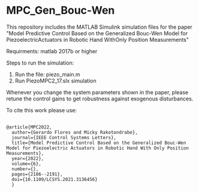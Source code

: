 # MPC_Gen_Bouc-Wen
This repository includes the MATLAB Simulink simulation files for the paper "Model Predictive Control Based on the Generalized Bouc-Wen Model for PiezoelectricActuators in Robotic Hand WithOnly Position Measurements"

Requirments: matlab 2017b or higher

Steps to run the simulation:

1. Run the file: piezo_main.m
2. Run PiezoMPC2_17.slx simulation

Whenever you change the system parameters shown in the paper, please retune the control gains to get robustness against exogenous disturbances.

To cite this work please use:

<pre>
  <code>
@article{MPC2022,
  author={Gerardo Flores and Micky Rakotondrabe},
  journal={IEEE Control Systems Letters},
  title={Model Predictive Control Based on the Generalized Bouc-Wen Model for Piezoelectric Actuators in Robotic Hand With Only Position Measurements}, 
  year={2022},
  volume={6},
  number={},
  pages={2186--2191},
  doi={10.1109/LCSYS.2021.3136456}
  }
  </code>
</pre>
